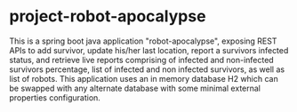 # project-robot-apocalypse
This is a spring boot java application "robot-apocalypse", exposing REST APIs to add survivor, update his/her last location, report a survivors infected status, and retrieve live reports comprising of infected and non-infected survivors percentage, list of infected and non  infected survivors, as well as list of robots. This application uses an in memory database H2 which can be swapped with any alternate database with some minimal external properties configuration.
